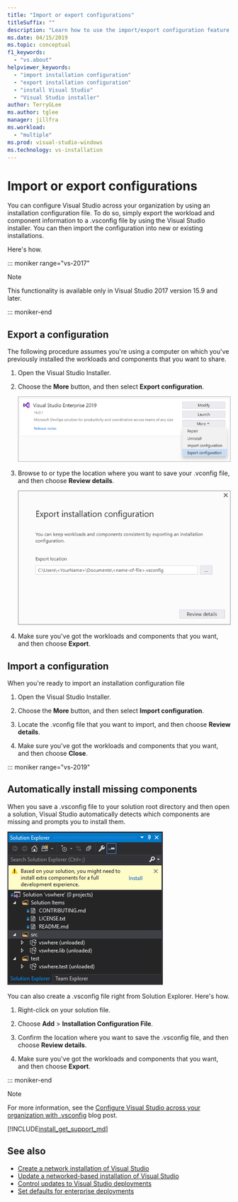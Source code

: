 ```yaml
---
title: "Import or export configurations"
titleSuffix: ""
description: "Learn how to use the import/export configuration feature in Visual Studio"
ms.date: 04/15/2019
ms.topic: conceptual
f1_keywords:
  - "vs.about"
helpviewer_keywords:
  - "import installation configuration"
  - "export installation configuration"
  - "install Visual Studio"
  - "Visual Studio installer"
author: TerryGLee
ms.author: tglee
manager: jillfra
ms.workload:
  - "multiple"
ms.prod: visual-studio-windows
ms.technology: vs-installation
---
```

# Import or export configurations

You can configure Visual Studio across your organization by using an installation configuration file. To do so, simply export the workload and component information to a .vsconfig file by using the Visual Studio installer. You can then import the configuration into new or existing installations.

Here's how.

::: moniker range="vs-2017"

> [!NOTE]
> This functionality is available only in Visual Studio 2017 version 15.9 and later.

::: moniker-end

## Export a configuration

The following procedure assumes you're using a computer on which you've previously installed the workloads and components that you want to share.  

1. Open the Visual Studio Installer.

1. Choose the **More** button, and then select **Export configuration**.

   ![Export configuration from the Visual Studio installer](../install/media/vs-2019/export-configuration-vs-installer.png)

1. Browse to or type the location where you want to save your .vconfig file, and then choose **Review details**.

   ![Export configuration from the Visual Studio installer](../install/media/vs-2019/export-configuration-confirmation.png)

1. Make sure you've got the workloads and components that you want, and then choose **Export**.

## Import a configuration

When you're ready to import an installation configuration file

1. Open the Visual Studio Installer.

1. Choose the **More** button, and then select **Import configuration**.

1. Locate the .vconfig file that you want to import, and then choose **Review details**.

1. Make sure you've got the workloads and components that you want, and then choose **Close**.

::: moniker range="vs-2019"

## Automatically install missing components

When you save a .vsconfig file to your solution root directory and then open a solution, Visual Studio automatically detects which components are missing and prompts you to install them.

![Solution Explorer suggests additional components](../install/media/vs-2019/solution-explorer-config-file.png)

You can also create a .vsconfig file right from Solution Explorer. Here's how.

1. Right-click on your solution file.

1. Choose **Add** > **Installation Configuration File**.

1. Confirm the location where you want to save the .vsconfig file, and then choose **Review details**.

1. Make sure you've got the workloads and components that you want, and then choose **Export**.

::: moniker-end

> [!NOTE]
> For more information, see the [Configure Visual Studio across your organization with .vsconfig](https://devblogs.microsoft.com/setup/configure-visual-studio-across-your-organization-with-vsconfig/) blog post.

[!INCLUDE[install_get_support_md](includes/install_get_support_md.md)]

## See also

* [Create a network installation of Visual Studio](create-a-network-installation-of-visual-studio.md)
* [Update a networked-based installation of Visual Studio](update-a-network-installation-of-visual-studio.md)
* [Control updates to Visual Studio deployments](controlling-updates-to-visual-studio-deployments.md)
* [Set defaults for enterprise deployments](set-defaults-for-enterprise-deployments.md)
